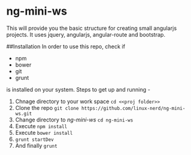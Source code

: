 # ng-mini-ws
This will provide you the basic structure for creating small angularjs projects. It uses jquery, angularjs, angular-route and bootstrap.

##Installation
In order to use this repo, check if 
* npm
* bower
* git
* grunt

is installed on your system. Steps to get up and running - 

1. Chnage directory to your work space ``` cd <<proj folder>> ```
2. Clone the repo ``` git clone https://github.com/linux-nerd/ng-mini-ws.git ```
3. Change directory to *ng-mini-ws* ``` cd ng-mini-ws ```
4. Execute ``` npm install ```
5. Execute ``` bower install ```
6. ``` grunt startDev ```
7. And finally ``` grunt ```

